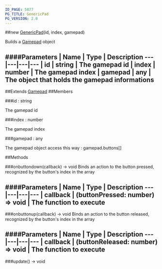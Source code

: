 ```yaml
---
ID_PAGE: 5877
PG_TITLE: GenericPad
PG_VERSION: 2.0
---
```

##new [GenericPad](page.php?p=5877)(id, index, gamepad)


Builds a [Gamepad](page.php?p=5876) object


####Parameters
 | Name | Type | Description
---|---|---|---
 | id | string | The gamepad id
 | index | number | The gamepad index
 | gamepad | any | The object that holds the gamepad informations
---

##Extends [Gamepad](page.php?p=5876)
##Members

###id : string



The gamepad id


###index : number



The gamepad index


###gamepad : any



The gamepad object access this way : gamepad.buttons[]







##Methods

###onbuttondown(callback) &rarr; void
Binds an action to the button pressed, recognized by the button's index in the array



####Parameters
 | Name | Type | Description
---|---|---|---
 | callback | (buttonPressed: number) =&gt; void | The function to execute
---

###onbuttonup(callback) &rarr; void
Binds an action to the button released, recognized by the button's index in the array



####Parameters
 | Name | Type | Description
---|---|---|---
 | callback | (buttonReleased: number) =&gt; void | The function to execute
---

###update() &rarr; void

